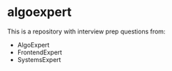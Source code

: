 # algoexpert
This is a repository with interview prep questions from:
* AlgoExpert
* FrontendExpert
* SystemsExpert
